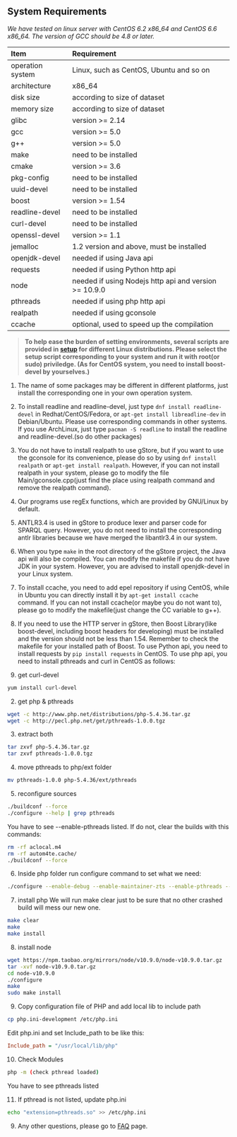 ## System Requirements

*We have tested on linux server with CentOS 6.2 x86_64 and CentOS 6.6 x86_64. The version of GCC should be 4.8 or later.*

Item | Requirement
:-- | :--
operation system | Linux, such as CentOS, Ubuntu and so on
architecture | x86_64
disk size | according to size of dataset 
memory size | according to size of dataset
glibc | version >= 2.14
gcc | version >= 5.0
g++ | version >= 5.0
make | need to be installed
cmake | version >= 3.6
pkg-config | need to be installed
uuid-devel | need to be installed
boost | version >= 1.54
readline-devel | need to be installed
curl-devel | need to be installed
openssl-devel | version >= 1.1
jemalloc | 1.2 version and above, must be installed
openjdk-devel | needed if using Java api
requests | needed if using Python http api
node | needed if using Nodejs http api and version >= 10.9.0
pthreads | needed if using php http api
realpath | needed if using gconsole
ccache | optional, used to speed up the compilation


>**To help ease the burden of setting environments, several scripts are provided in [setup](../scripts/setup/) for different Linux distributions. Please select the setup script corresponding to your system and run it with root(or sudo) priviledge. (As for CentOS system, you need to install boost-devel by yourselves.)**

1. The name of some packages may be different in different platforms, just install the corresponding one in your own operation system.

2. To install readline and readline-devel, just type `dnf install readline-devel` in Redhat/CentOS/Fedora, or `apt-get install libreadline-dev` in Debian/Ubuntu. Please use corresponding commands in other systems. If you use ArchLinux, just type `pacman -S readline` to install the readline and readline-devel.(so do other packages)

3. You do not have to install realpath to use gStore, but if you want to use the gconsole for its convenience, please do so by using `dnf install realpath` or `apt-get install realpath`. However, if you can not install realpath in your system, please go to modify the file Main/gconsole.cpp(just find the place using realpath command and remove the realpath command).

4. Our programs use regEx functions, which are provided by GNU/Linux by default. 

5. ANTLR3.4 is used in gStore to produce lexer and parser code for SPARQL query. However, you do not need to install the corresponding antlr libraries because we have merged the libantlr3.4 in our system.

6. When you type `make` in the root directory of the gStore project, the Java api will also be compiled. You can modify the makefile if you do not have JDK in your system. However, you are advised to install openjdk-devel in your Linux system.

7. To install ccache, you need to add epel repository if using CentOS, while in Ubuntu you can directly install it by `apt-get install ccache` command. If you can not install ccache(or maybe you do not want to), please go to modify the makefile(just change the CC variable to g++).

8. If you need to use the HTTP server in gStore, then Boost Library(like boost-devel, including boost headers for developing) must be installed and the version should not be less than 1.54. Remember to check the makefile for your installed path of Boost. To use Python api, you need to install requests by `pip install requests` in CentOS. To use php api, you need to install pthreads and curl in CentOS as follows:


1. get curl-devel
```bash
yum install curl-devel
```

2. get php & pthreads
```bash
wget -c http://www.php.net/distributions/php-5.4.36.tar.gz
wget -c http://pecl.php.net/get/pthreads-1.0.0.tgz
```

3. extract both
```bash
tar zxvf php-5.4.36.tar.gz
tar zxvf pthreads-1.0.0.tgz
```

4. move pthreads to php/ext folder 
```bash
mv pthreads-1.0.0 php-5.4.36/ext/pthreads
```

5. reconfigure sources
```bash
./buildconf --force
./configure --help | grep pthreads
```

You have to see --enable-pthreads listed. If do not, clear the builds with this commands:

```bash
rm -rf aclocal.m4
rm -rf autom4te.cache/
./buildconf --force
```

6. Inside php folder run configure command to set what we need:

```bash
./configure --enable-debug --enable-maintainer-zts --enable-pthreads --prefix=/usr --with-config-file-path=/etc --with-curl
```

7. install php
We will run make clear just to be sure that no other crashed build will mess our new one.

```bash
make clear
make
make install
```

8. install node

```bash
wget https://npm.taobao.org/mirrors/node/v10.9.0/node-v10.9.0.tar.gz
tar -xvf node-v10.9.0.tar.gz
cd node-v10.9.0
./configure
make
sudo make install
```

9. Copy configuration file of PHP and add local lib to include path
```bash
cp php.ini-development /etc/php.ini
```

Edit php.ini and set Include_path to be like this:

```ini
Include_path = "/usr/local/lib/php"
```

10. Check Modules
```bash
php -m (check pthread loaded)
```

You have to see pthreads listed

11. If pthread is not listed, update php.ini
```bash
echo "extension=pthreads.so" >> /etc/php.ini
```

9. Any other questions, please go to [FAQ](/en-us/FAQ.md) page.

